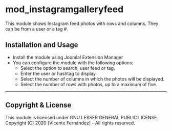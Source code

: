# mod_instagramgalleryfeed
This module shows Instagram feed photos with rows and columns. They can be from a user or a tag #.

## Installation and Usage
* Install the module using Joomla! Extension Manager
* You can configure the module with the following options:
    * Select the option to search, user feed or tag.
    * Enter the user or hashtag to display.
    * Select the number of columns in which the photos will be displayed.
    * Select the number of rows with photos, up to a maximum of five.

* * *


## Copyright & License
This module is licensed under GNU LESSER GENERAL PUBLIC LICENSE.
Copyright (C) 2020 [Vicente Fernández] - All rights reserved.
